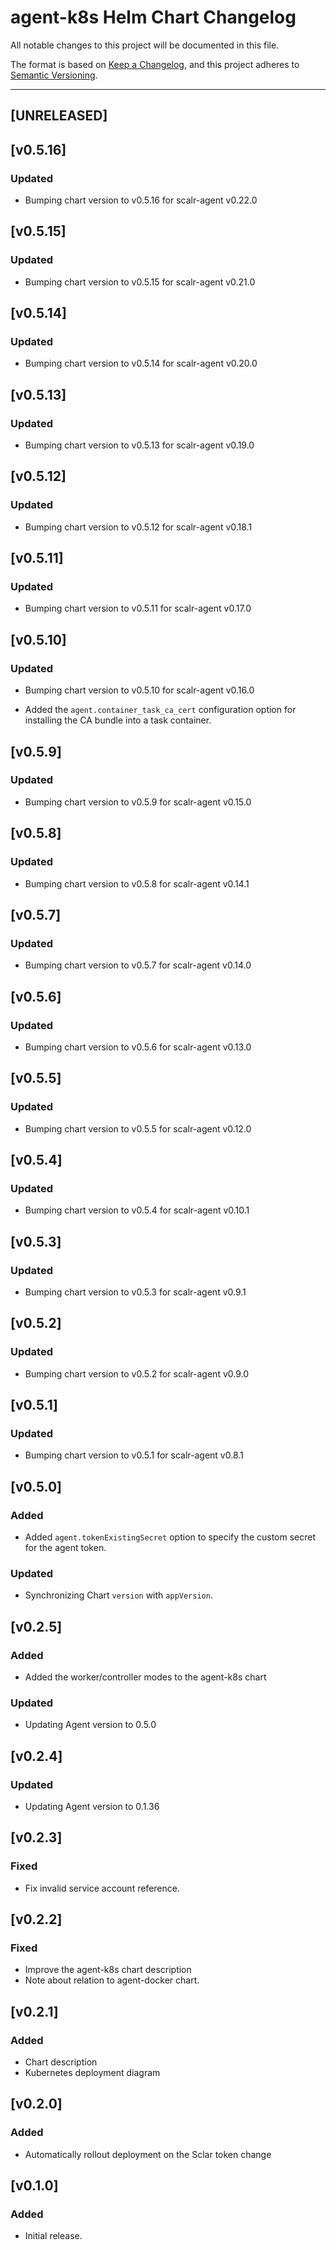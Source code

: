 # agent-k8s Helm Chart Changelog

All notable changes to this project will be documented in this file.

The format is based on [Keep a Changelog](https://keepachangelog.com/en/1.0.0/),
and this project adheres to [Semantic Versioning](https://semver.org/spec/v2.0.0.html).

---

## [UNRELEASED]

## [v0.5.16]

### Updated

- Bumping chart version to v0.5.16 for scalr-agent v0.22.0

## [v0.5.15]

### Updated

- Bumping chart version to v0.5.15 for scalr-agent v0.21.0

## [v0.5.14]

### Updated

- Bumping chart version to v0.5.14 for scalr-agent v0.20.0

## [v0.5.13]

### Updated

- Bumping chart version to v0.5.13 for scalr-agent v0.19.0

## [v0.5.12]

### Updated

- Bumping chart version to v0.5.12 for scalr-agent v0.18.1

## [v0.5.11]

### Updated

- Bumping chart version to v0.5.11 for scalr-agent v0.17.0

## [v0.5.10]

### Updated

- Bumping chart version to v0.5.10 for scalr-agent v0.16.0

- Added the `agent.container_task_ca_cert` configuration option for installing the CA bundle into a task container.

## [v0.5.9]

### Updated

- Bumping chart version to v0.5.9 for scalr-agent v0.15.0

## [v0.5.8]

### Updated

- Bumping chart version to v0.5.8 for scalr-agent v0.14.1

## [v0.5.7]

### Updated

- Bumping chart version to v0.5.7 for scalr-agent v0.14.0

## [v0.5.6]

### Updated

- Bumping chart version to v0.5.6 for scalr-agent v0.13.0

## [v0.5.5]

### Updated

- Bumping chart version to v0.5.5 for scalr-agent v0.12.0

## [v0.5.4]

### Updated

- Bumping chart version to v0.5.4 for scalr-agent v0.10.1

## [v0.5.3]

### Updated

- Bumping chart version to v0.5.3 for scalr-agent v0.9.1

## [v0.5.2]

### Updated

- Bumping chart version to v0.5.2 for scalr-agent v0.9.0

## [v0.5.1]

### Updated

- Bumping chart version to v0.5.1 for scalr-agent v0.8.1

## [v0.5.0]

### Added

- Added `agent.tokenExistingSecret` option to specify the custom secret for the agent token.

### Updated

- Synchronizing Chart `version` with `appVersion`.

## [v0.2.5]

### Added

- Added the worker/controller modes to the agent-k8s chart

### Updated

- Updating Agent version to 0.5.0

## [v0.2.4]

### Updated

- Updating Agent version to 0.1.36

## [v0.2.3]

### Fixed

- Fix invalid service account reference.

## [v0.2.2]

### Fixed

- Improve the agent-k8s chart description
- Note about relation to agent-docker chart.

## [v0.2.1]

### Added

- Chart description
- Kubernetes deployment diagram

## [v0.2.0]

### Added

- Automatically rollout deployment on the Sclar token change

## [v0.1.0]

### Added

- Initial release.
